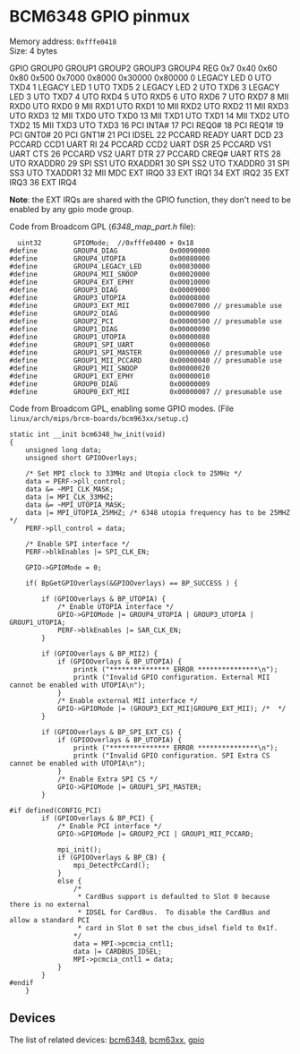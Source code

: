 # BCM6348 GPIO pinmux

Memory address: `0xfffe0418`  
Size: 4 bytes

GPIO GROUP0 GROUP1 GROUP2 GROUP3 GROUP4 REG 0x7 0x40 0x60 0x80 0x500 0x7000 0x8000 0x30000 0x80000 0 LEGACY LED 0 UTO TXD4 1 LEGACY LED 1 UTO TXD5 2 LEGACY LED 2 UTO TXD6 3 LEGACY LED 3 UTO TXD7 4 UTO RXD4 5 UTO RXD5 6 UTO RXD6 7 UTO RXD7 8 MII RXD0 UTO RXD0 9 MII RXD1 UTO RXD1 10 MII RXD2 UTO RXD2 11 MII RXD3 UTO RXD3 12 MII TXD0 UTO TXD0 13 MII TXD1 UTO TXD1 14 MII TXD2 UTO TXD2 15 MII TXD3 UTO TXD3 16 PCI INTA# 17 PCI REQ0# 18 PCI REQ1# 19 PCI GNT0# 20 PCI GNT1# 21 PCI IDSEL 22 PCCARD READY UART DCD 23 PCCARD CCD1 UART RI 24 PCCARD CCD2 UART DSR 25 PCCARD VS1 UART CTS 26 PCCARD VS2 UART DTR 27 PCCARD CREQ# UART RTS 28 UTO RXADDR0 29 SPI SS1 UTO RXADDR1 30 SPI SS2 UTO TXADDR0 31 SPI SS3 UTO TXADDR1 32 MII MDC EXT IRQ0 33 EXT IRQ1 34 EXT IRQ2 35 EXT IRQ3 36 EXT IRQ4

**Note**: the EXT IRQs are shared with the GPIO function, they don't need to be enabled by any gpio mode group.

Code from Broadcom GPL (*6348\_map\_part.h* file):

```
  uint32        GPIOMode;  //0xfffe0400 + 0x18
#define         GROUP4_DIAG             0x00090000
#define         GROUP4_UTOPIA           0x00080000
#define         GROUP4_LEGACY_LED       0x00030000
#define         GROUP4_MII_SNOOP        0x00020000
#define         GROUP4_EXT_EPHY         0x00010000
#define         GROUP3_DIAG             0x00009000
#define         GROUP3_UTOPIA           0x00008000
#define         GROUP3_EXT_MII          0x00007000 // presumable use
#define         GROUP2_DIAG             0x00000900
#define         GROUP2_PCI              0x00000500 // presumable use
#define         GROUP1_DIAG             0x00000090
#define         GROUP1_UTOPIA           0x00000080
#define         GROUP1_SPI_UART         0x00000060
#define         GROUP1_SPI_MASTER       0x00000060 // presumable use
#define         GROUP1_MII_PCCARD       0x00000040 // presumable use
#define         GROUP1_MII_SNOOP        0x00000020
#define         GROUP1_EXT_EPHY         0x00000010
#define         GROUP0_DIAG             0x00000009
#define         GROUP0_EXT_MII          0x00000007 // presumable use
```

Code from Broadcom GPL, enabling some GPIO modes. (File `linux/arch/mips/brcm-boards/bcm963xx/setup.c`)

```
static int __init bcm6348_hw_init(void)
{
    unsigned long data;
    unsigned short GPIOOverlays;
 
    /* Set MPI clock to 33MHz and Utopia clock to 25MHz */
    data = PERF->pll_control;
    data &= ~MPI_CLK_MASK;
    data |= MPI_CLK_33MHZ;
    data &= ~MPI_UTOPIA_MASK;
    data |= MPI_UTOPIA_25MHZ; /* 6348 utopia frequency has to be 25MHZ */
    PERF->pll_control = data;
 
    /* Enable SPI interface */
    PERF->blkEnables |= SPI_CLK_EN;
 
    GPIO->GPIOMode = 0;
 
    if( BpGetGPIOverlays(&GPIOOverlays) == BP_SUCCESS ) {
 
        if (GPIOOverlays & BP_UTOPIA) {
            /* Enable UTOPIA interface */
            GPIO->GPIOMode |= GROUP4_UTOPIA | GROUP3_UTOPIA | GROUP1_UTOPIA;
            PERF->blkEnables |= SAR_CLK_EN;
        }
 
        if (GPIOOverlays & BP_MII2) {
            if (GPIOOverlays & BP_UTOPIA) {
                printk ("*************** ERROR ***************\n");
                printk ("Invalid GPIO configuration. External MII cannot be enabled with UTOPIA\n");
            }
            /* Enable external MII interface */
            GPIO->GPIOMode |= (GROUP3_EXT_MII|GROUP0_EXT_MII); /*  */
        }
 
        if (GPIOOverlays & BP_SPI_EXT_CS) {
            if (GPIOOverlays & BP_UTOPIA) {
                printk ("*************** ERROR ***************\n");
                printk ("Invalid GPIO configuration. SPI Extra CS cannot be enabled with UTOPIA\n");
            }
            /* Enable Extra SPI CS */
            GPIO->GPIOMode |= GROUP1_SPI_MASTER;
        }
 
#if defined(CONFIG_PCI)
        if (GPIOOverlays & BP_PCI) {
            /* Enable PCI interface */
            GPIO->GPIOMode |= GROUP2_PCI | GROUP1_MII_PCCARD;
 
            mpi_init();
            if (GPIOOverlays & BP_CB) {
                mpi_DetectPcCard();
            }
            else {
                /*
                 * CardBus support is defaulted to Slot 0 because there is no external
                 * IDSEL for CardBus.  To disable the CardBus and allow a standard PCI
                 * card in Slot 0 set the cbus_idsel field to 0x1f.
                */
                data = MPI->pcmcia_cntl1;
                data |= CARDBUS_IDSEL;
                MPI->pcmcia_cntl1 = data;
            }
        }
#endif
    }
```

## Devices

The list of related devices: [bcm6348](/tag/bcm6348?do=showtag&tag=bcm6348 "tag:bcm6348"), [bcm63xx](/tag/bcm63xx?do=showtag&tag=bcm63xx "tag:bcm63xx"), [gpio](/tag/gpio?do=showtag&tag=gpio "tag:gpio")
